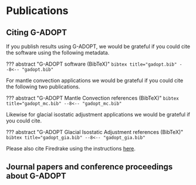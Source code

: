# Publications

## Citing G-ADOPT

If you publish results using G-ADOPT, we would be grateful if you could cite the software using the following metadata.

??? abstract "G-ADOPT software (BibTeX)"
    ``` bibtex title="gadopt.bib"
    --8<-- "gadopt.bib"
    ```

For mantle convection applications we would be grateful if you could cite the following two publications.

??? abstract "G-ADOPT Mantle Convection references (BibTeX)"
    ``` bibtex title="gadopt_mc.bib"
    --8<-- "gadopt_mc.bib"
    ```

Likewise for glacial isostatic adjustment applications we would be grateful if you could cite.

??? abstract "G-ADOPT Glacial Isostatic Adjustment references (BibTeX)"
    ``` bibtex title="gadopt_gia.bib"
    --8<-- "gadopt_gia.bib"
    ```


Please also cite Firedrake using the instructions [here](https://www.firedrakeproject.org/citing.html).


## Journal papers and conference proceedings about G-ADOPT

<script src="https://bibbase.org/show?bib=https://bibbase.org/network/files/tzBb6bg6tmizmKbju&jsonp=1"></script>
